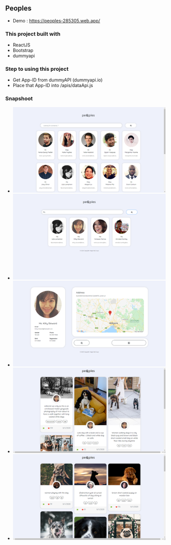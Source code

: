 ## Peoples
- Demo : https://peoples-285305.web.app/

### This project built with
- ReactJS
- Bootstrap
- dummyapi

### Step to using this project

- Get App-ID from dummyAPI (dummyapi.io)
- Place that App-ID into /apis/dataApi.js

### Snapshoot
- ![Screen 1](https://github.com/inact25/peoples/blob/master/src/assets/img/1.png?raw=true)
- ![Screen 1](https://github.com/inact25/peoples/blob/master/src/assets/img/2.png?raw=true)
- ![Screen 1](https://github.com/inact25/peoples/blob/master/src/assets/img/3.png?raw=true)
- ![Screen 1](https://github.com/inact25/peoples/blob/master/src/assets/img/4.png?raw=true)
- ![Screen 1](https://github.com/inact25/peoples/blob/master/src/assets/img/5.png?raw=true)

